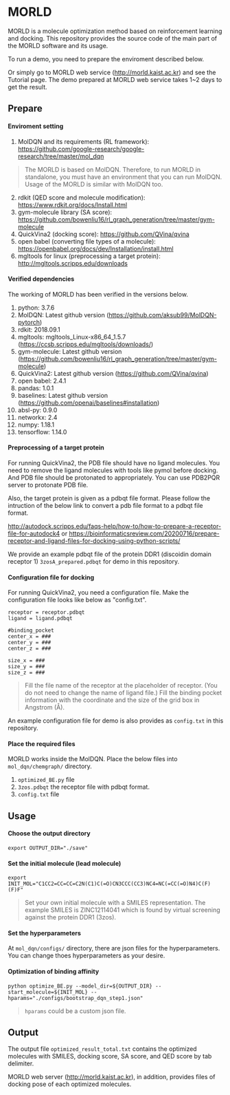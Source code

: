 # MORLD
MORLD is a molecule optimization method based on reinforcement learning and docking. This repository provides the source code of the main part of the MORLD software and its usage.

To run a demo, you need to prepare the enviroment described below.

Or simply go to MORLD web service (http://morld.kaist.ac.kr) and see the Tutorial page. The demo prepared at MORLD web service takes 1~2 days to get the result.

## Prepare

#### Enviroment setting
1. MolDQN and its requirements (RL framework): 
https://github.com/google-research/google-research/tree/master/mol_dqn

>The MORLD is based on MolDQN. 
Therefore, to run MORLD in standalone, you must have an environment that you can run MolDQN.
Usage of the MORLD is similar with MolDQN too. 


2. rdkit (QED score and molecule modification): https://www.rdkit.org/docs/Install.html
3. gym-molecule library (SA score): https://github.com/bowenliu16/rl_graph_generation/tree/master/gym-molecule
4. QuickVina2 (docking score): https://github.com/QVina/qvina
5. open babel (converting file types of a molecule): https://openbabel.org/docs/dev/Installation/install.html
6. mgltools for linux (preprocessing a target protein): http://mgltools.scripps.edu/downloads

#### Verified dependencies
The working of MORLD has been verified in the versions below.

1. python: 3.7.6
2. MolDQN: Latest github version (https://github.com/aksub99/MolDQN-pytorch)
3. rdkit: 2018.09.1 
4. mgltools: mgltools_Linux-x86_64_1.5.7 (https://ccsb.scripps.edu/mgltools/downloads/)
5. gym-molecule: Latest github version (https://github.com/bowenliu16/rl_graph_generation/tree/master/gym-molecule)
6. QuickVina2: Latest github version (https://github.com/QVina/qvina)
7. open babel: 2.4.1
8. pandas: 1.0.1
9. baselines: Latest github version (https://github.com/openai/baselines#installation)
10. absl-py: 0.9.0
11. networkx: 2.4
12. numpy: 1.18.1
13. tensorflow: 1.14.0


#### Preprocessing of a target protein


For running QuickVina2, the PDB file should have no ligand molecules.
You need to remove the ligand molecules with tools like pymol before docking.
And PDB file should be protonated to appropriately.
You can use PDB2PQR server to protonate PDB file.

Also, the target protein is given as a pdbqt file format.
Please follow the intruction of the below link to convert a pdb file format to a pdbqt file format.

http://autodock.scripps.edu/faqs-help/how-to/how-to-prepare-a-receptor-file-for-autodock4
or
https://bioinformaticsreview.com/20200716/prepare-receptor-and-ligand-files-for-docking-using-python-scripts/

We provide an example pdbqt file of the protein DDR1 (discoidin domain receptor 1) ```3zosA_prepared.pdbqt``` for demo in this repository.

#### Configuration file for docking
For running QuickVina2, you need a configuration file.
Make the configuration file looks like below as "config.txt". 
<pre><code>receptor = receptor.pdbqt
ligand = ligand.pdbqt

#binding_pocket
center_x = ###
center_y = ###
center_z = ###

size_x = ###
size_y = ###
size_z = ###
</code></pre>

>Fill the file name of the receptor at the placeholder of receptor. (You do not need to change the name of ligand file.)
Fill the binding pocket information with the coordinate and the size of the grid box in Angstrom (Å). 

An example configuration file for demo is also provides as ```config.txt``` in this repository.

#### Place the required files
MORLD works inside the MolDQN. 
Place the below files into ```mol_dqn/chemgraph/``` directory.
1. ```optimized_BE.py``` file
2. ```3zos.pdbqt``` the receptor file with pdbqt format.
3. ```config.txt``` file

## Usage
#### Choose the output directory
<pre><code>export OUTPUT_DIR="./save"</code></pre>

#### Set the initial molecule (lead molecule)
<pre><code>export INIT_MOL="C1CC2=CC=CC=C2N(C1)C(=O)CN3CCC(CC3)NC4=NC(=CC(=O)N4)C(F)(F)F"</code></pre>
> Set your own initial molecule with a SMILES representation.
The example SMILES is ZINC12114041 which is found by virtual screening against the protein DDR1 (3zos).

#### Set the hyperparameters
At ```mol_dqn/configs/``` directory, there are json files for the hyperparameters.
You can change thoes hyperparameters as your desire. 

#### Optimization of binding affinity
<pre><code>python optimize_BE.py --model_dir=${OUTPUT_DIR} --start_molecule=${INIT_MOL} --hparams="./configs/bootstrap_dqn_step1.json"</code></pre>
> ```hparams``` could be a custom json file.

## Output
The output file ```optimized_result_total.txt``` contains the optimized molecules with SMILES, docking score, SA score, and QED score by tab delimiter.

MORLD web server (http://morld.kaist.ac.kr), in addition, provides files of docking pose of each optimized molecules. 

